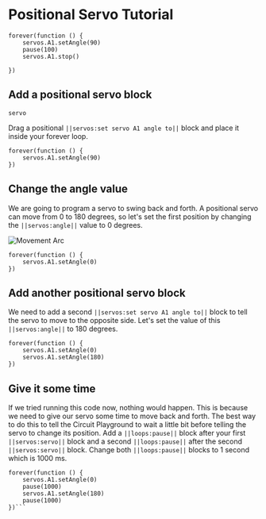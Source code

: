 # Positional Servo Tutorial
```ghost
forever(function () {
    servos.A1.setAngle(90)
    pause(100)
    servos.A1.stop()

})
```

## Add a positional servo block
```package
servo
```
Drag a positional ``||servos:set servo A1 angle to||`` block and place it inside your forever loop.


```blocks
forever(function () {
    servos.A1.setAngle(90)
})

```
## Change the angle value
We are going to program a servo to swing back and forth. A positional servo can move from 0 to 180 degrees, so let's set the first position 
by changing the ``||servos:angle||`` value to 0 degrees.

![Movement Arc](https://github.com/tyler-epl/positional-servo-tutorial/blob/master/docs/static/protractor.png)


```blocks
forever(function () {
    servos.A1.setAngle(0)
})
```

## Add another positional servo block
We need to add a second ``||servos:set servo A1 angle to||`` block to tell the servo to move to the opposite side.
Let's set the value of this ``||servos:angle||`` to 180 degrees.

```blocks
forever(function () {
    servos.A1.setAngle(0)
    servos.A1.setAngle(180)
})
```

## Give it some time
If we tried running this code now, nothing would happen.
This is because we need to give our servo some time to move back and forth. The best way to do this to tell the Circuit Playground
to wait a little bit before telling the servo to change its position.
Add a ``||loops:pause||`` block after your first ``||servos:servo||`` block
and a second ``||loops:pause||`` after the second ``||servos:servo||`` block.
Change both ``||loops:pause||`` blocks to 1 second which is 1000 ms.
```blocks
forever(function () {
    servos.A1.setAngle(0)
    pause(1000)
    servos.A1.setAngle(180)
    pause(1000)
})```